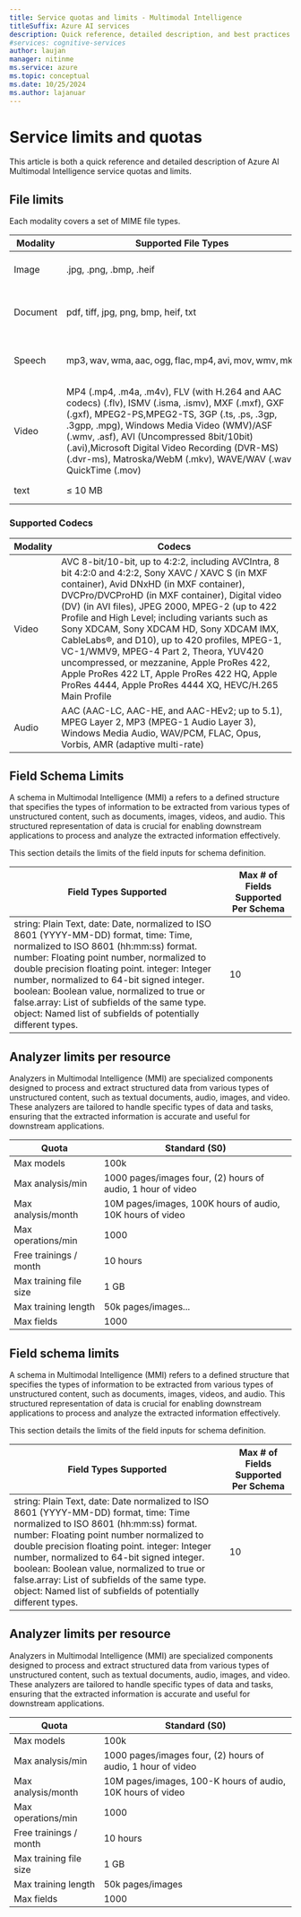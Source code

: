 ```yaml
---
title: Service quotas and limits - Multimodal Intelligence
titleSuffix: Azure AI services
description: Quick reference, detailed description, and best practices for working within Azure AI Multimodal Intelligence service Quotas and Limits
#services: cognitive-services
author: laujan
manager: nitinme
ms.service: azure
ms.topic: conceptual
ms.date: 10/25/2024
ms.author: lajanuar
---
```



# Service limits and quotas

This article is both a quick reference and detailed description of Azure AI Multimodal Intelligence service quotas and limits.

## File limits
Each modality covers a set of MIME file types.   

|Modality| Supported File Types | File Size | Resolution | Length |
|--- | --- | --- | --- | --- |
|Image | .jpg, .png, .bmp, .heif| ≤ 20 MB (OpenAI-enforced) | Min: 50 x 50Max: 10k x 10k |  |
|Document |  pdf, tiff, jpg, png, bmp, heif, txt  | asynchronous: ≤ 200MB Batch: ≤ 500 MB |  | asynchronous: ≤ 300 pages Batch: ≤ 2,000 pages |
|Speech | mp3, wav, wma, aac, ogg, flac, mp4, avi, mov, wmv, mkv  | asynchronous: ≤ 200MBBatch: ≤ 1 GB |  | asynchronous: ≤ 2hBatch: ≤ 4 hours |
|Video | MP4 (.mp4, .m4a, .m4v), FLV (with H.264 and AAC codecs) (.flv), ISMV (.isma, .ismv), MXF (.mxf), GXF (.gxf), MPEG2-PS,MPEG2-TS, 3GP (.ts, .ps, .3gp, .3gpp, .mpg), Windows Media Video (WMV)/ASF (.wmv, .asf), AVI (Uncompressed 8bit/10bit) (.avi),Microsoft Digital Video Recording (DVR-MS) (.dvr-ms), Matroska/WebM (.mkv), WAVE/WAV (.wav), QuickTime (.mov)  | asynchronous: ≤???Batch: ≤ 20 GB | Min: 320 x 240Max: 1920 x 1080 | asynchronous: ≤???Batch: ≤ 4 hours |
| text | ≤ 10 MB |  | ≤ 10M characters |

### Supported Codecs
|Modality| Codecs |
| --- | ---|
| Video | AVC 8-bit/10-bit, up to 4:2:2, including AVCIntra, 8 bit 4:2:0 and 4:2:2, Sony XAVC / XAVC S (in MXF container), Avid DNxHD (in MXF container), DVCPro/DVCProHD (in MXF container), Digital video (DV) (in AVI files), JPEG 2000, MPEG-2 (up to 422 Profile and High Level; including variants such as Sony XDCAM, Sony XDCAM HD, Sony XDCAM IMX, CableLabs®, and D10), up to 420 profiles, MPEG-1, VC-1/WMV9, MPEG-4 Part 2, Theora, YUV420 uncompressed, or mezzanine, Apple ProRes 422, Apple ProRes 422 LT, Apple ProRes 422 HQ, Apple ProRes 4444, Apple ProRes 4444 XQ, HEVC/H.265 Main Profile |
| Audio | AAC (AAC-LC, AAC-HE, and AAC-HEv2; up to 5.1), MPEG Layer 2, MP3 (MPEG-1 Audio Layer 3), Windows Media Audio, WAV/PCM, FLAC, Opus, Vorbis, AMR (adaptive multi-rate) |

## Field Schema Limits 
A schema in Multimodal Intelligence (MMI) a refers to a defined structure that specifies the types of information to be extracted from various types of unstructured content, such as documents, images, videos, and audio. This structured representation of data is crucial for enabling downstream applications to process and analyze the extracted information effectively. 

This section details the limits of the field inputs for schema definition.

| Field Types Supported | Max # of Fields Supported Per Schema |
| --- | --- |
| string: Plain Text, date: Date, normalized to ISO 8601 (YYYY-MM-DD) format, time: Time, normalized to ISO 8601 (hh:mm:ss) format. number: Floating point number, normalized to double precision floating point. integer: Integer number, normalized to 64-bit signed integer. boolean: Boolean value, normalized to true or false.array: List of subfields of the same type. object: Named list of subfields of potentially different types. | 10 |

## Analyzer limits per resource
Analyzers in Multimodal Intelligence (MMI) are specialized components designed to process and extract structured data from various types of unstructured content, such as textual documents, audio, images, and video. These analyzers are tailored to handle specific types of data and tasks, ensuring that the extracted information is accurate and useful for downstream applications. 

| Quota | Standard (S0) |
| --- | --- |
| Max models | 100k |
| Max analysis/min | 1000 pages/images four, (2) hours of audio, 1 hour of video  |
| Max analysis/month | 10M pages/images, 100K hours of audio, 10K hours of video |
| Max operations/min | 1000 |
| Free trainings / month | 10 hours |
| Max training file size | 1 GB |
| Max training length | 50k pages/images... |
| Max fields | 1000 |

## Field schema limits

A schema in Multimodal Intelligence (MMI) refers to a defined structure that specifies the types of information to be extracted from various types of unstructured content, such as documents, images, videos, and audio. This structured representation of data is crucial for enabling downstream applications to process and analyze the extracted information effectively.

This section details the limits of the field inputs for schema definition.

| Field Types Supported | Max # of Fields Supported Per Schema |
| --- | --- |
| string: Plain Text, date: Date normalized to ISO 8601 (YYYY-MM-DD) format, time: Time normalized to ISO 8601 (hh:mm:ss) format. number: Floating point number normalized to double precision floating point. integer: Integer number, normalized to 64-bit signed integer. boolean: Boolean value, normalized to true or false.array: List of subfields of the same type. object: Named list of subfields of potentially different types. | 10 |

## Analyzer limits per resource

Analyzers in Multimodal Intelligence (MMI) are specialized components designed to process and extract structured data from various types of unstructured content, such as textual documents, audio, images, and video. These analyzers are tailored to handle specific types of data and tasks, ensuring that the extracted information is accurate and useful for downstream applications.

| Quota | Standard (S0) |
| --- | --- |
| Max models | 100k |
| Max analysis/min | 1000 pages/images four, (2) hours of audio, 1 hour of video  |
| Max analysis/month | 10M pages/images, 100-K hours of audio, 10K hours of video |
| Max operations/min | 1000 |
| Free trainings / month | 10 hours |
| Max training file size | 1 GB |
| Max training length | 50k pages/images|
| Max fields | 1000 |
